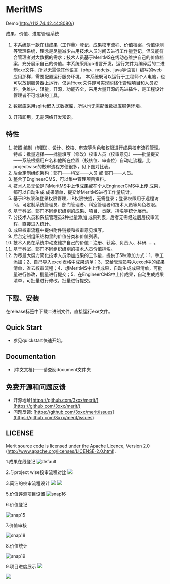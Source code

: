 # MeritMS

Demo(http://112.74.42.44:8080/)

成果、价值、进度管理系统
1. 本系统是一款在线成果（工作量）登记、成果校审流程、价值档案、价值评测等管理系统，理念是尽量减少占用技术人员时间去进行工作量登记，但又能符合管理者对大数据的需求；技术人员基于MeritMS在线动态维护自己的价值档案，充分展示自己的价值。本系统采用go语言开发，运行文件为编译后的二进制exe文件，所以无需像其他语言（php、nodejs、java等语言）编写的web应用那样，需要配置运行服务环境。 本系统既可以运行于工程师个人电脑，也可以放到服务器上运行，仅运行exe文件即可实现网络化管理项目和人员资料，免维护，轻量，开源，功能齐全，采用大量开源的先进插件，是工程设计管理者不可或缺的工具。

2. 数据库采用sqlite嵌入式数据库，所以也无需配置数据库服务环境。

3. 开箱即用，无需网络开发知识。


## 特性

1. 按照 编制（制图）、设计、校核、审查等角色和权限进行成果校审流程管理。特点：批量选择——批量填写（修改）校审人员（校审意见）——批量提交——系统根据用户名和他所在位置（校核位、审查位）自动走流程。比projectwise的校审流程方便很多，见下图对比表。
2. 后台定制组织架构：部门——科室——人员 或 部门——人员。
3. 整合了EngineerCMS，可以集中管理项目资料。
4. 技术人员无论是向MeritMS中上传成果或在个人EngineerCMS中上传 成果，都可以自动生成 成果清单，提交给MeritMS进行工作量统计。
5. 基于IP权限和登录权限管理，IP权限快捷，无需登录；登录权限用于远程访问。可定制系统管理员、部门管理者、科室管理者和技术人员等角色权限。
6. 基于科室、部门不同组织级别的成果、项目、贡献、排名等统计展示。
7. 分技术人员和系统管理员2种批量添加 成果列表，后者无需经过层层校审流程，直接进入统计。
8. 成果校审流程中提供附件链接和校审意见填写。
9. 后台定制组织结构里的价值分类和价值列表。
10. 技术人员在系统中动态维护自己的价值：注册、获奖、负责人、科研……。
11. 基于科室、部门不同组织级别的技术人员价值排名。
12. 为尽最大努力简化技术人员添加成果的工作量，提供了5种添加方式：1、手工添加；2、自己导入excel表格中成果清单；3、交给管理员导入excel中的成果清单，省去校审流程；4、想MeritMS中上传成果，自动生成成果清单，可批量进行修改，批量进行提交；5、在EngineerCMS中上传成果，自动生成成果清单，可批量进行修改，批量进行提交。

## 下载、安装

在release标签中下载二进制文件，直接运行exe文件。

## Quick Start

* 参见quickstart快速开始。

## Documentation

* [中文文档]——请查阅document文件夹

## 免费开源和问题反馈

* 开源地址[https://github.com/3xxx/merit/](https://github.com/3xxx/merit/)
* 问题反馈: [https://github.com/3xxx/merit/issues](https://github.com/3xxx/merit/issues)

## LICENSE

Merit source code is licensed under the Apache Licence, Version 2.0
(http://www.apache.org/licenses/LICENSE-2.0.html).

1.成果在线登记
![default](https://user-images.githubusercontent.com/10678867/35192561-dd749b32-fecf-11e7-8b58-03a0e037e3c8.png)

2.与project wise校审流程对比
![](https://user-images.githubusercontent.com/10678867/33466124-e8c03198-d686-11e7-8359-b394064e6c39.png)

3.简洁的校审流程设计
![](https://user-images.githubusercontent.com/10678867/33466220-7401580e-d687-11e7-84f0-758e3c4be83d.png)
![](https://user-images.githubusercontent.com/10678867/33466218-73d4e562-d687-11e7-971c-47d6613d1699.png)

5.价值评测项目设置
![snap16](https://user-images.githubusercontent.com/10678867/35192571-1c745502-fed0-11e7-87d0-0b4ef514ce21.png)

6.价值登记

![snap15](https://user-images.githubusercontent.com/10678867/35192570-1602be52-fed0-11e7-84a3-480c7c64e26a.png)

7.价值审核

![snap18](https://user-images.githubusercontent.com/10678867/35192567-085a6282-fed0-11e7-9b31-009e2320013f.png)

8.价值统计

![snap19](https://user-images.githubusercontent.com/10678867/35192563-f509b2a0-fecf-11e7-9c8c-b706bc9f2713.png)

9.项目进度展示
![](https://cloud.githubusercontent.com/assets/10678867/25748417/8dc743b0-31dd-11e7-920f-8a54f7e5b23d.png)

![](https://user-images.githubusercontent.com/10678867/31264191-fe325a56-aa99-11e7-9689-5cc1c130de85.gif)
